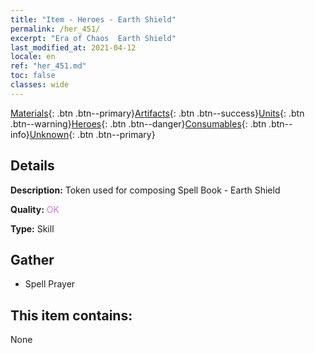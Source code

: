 ```yaml
---
title: "Item - Heroes - Earth Shield"
permalink: /her_451/
excerpt: "Era of Chaos  Earth Shield"
last_modified_at: 2021-04-12
locale: en
ref: "her_451.md"
toc: false
classes: wide
---
```

 [Materials](/){: .btn .btn--primary}[Artifacts](/Artifacts/){: .btn .btn--success}[Units](/Units/){: .btn .btn--warning}[Heroes](/Heroes/){: .btn .btn--danger}[Consumables](/Consumables/){: .btn .btn--info}[Unknown](/Unknown/){: .btn .btn--primary}

## Details
 **Description:** Token used for composing Spell Book - Earth Shield

 **Quality:** <span style="color: #DA70D6">OK</span>

 **Type:** Skill

## Gather

*    Spell Prayer 

## This item contains:

  None

